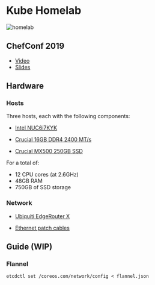 # Kube Homelab

![homelab](https://raw.github.com/portertech/kube-homelab/master/photos/homelab.jpg)

## ChefConf 2019

- [Video](https://www.youtube.com/watch?v=7sNyv-BZoW4)
- [Slides](https://speakerdeck.com/portertech/understanding-habitat-and-kube-a-home-lab-experiment)

## Hardware

### Hosts

Three hosts, each with the following components:

- [Intel NUC6i7KYK](https://www.amazon.com/Intel-NUC-mini-NUC6i7KYK-Core/dp/B01DJ9XS52/ref=sr_1_1?keywords=Intel+NUC6i7KYK&qid=1558666728&s=gateway&sr=8-1)

- [Crucial 16GB DDR4 2400 MT/s](https://www.amazon.com/Crucial-Single-PC4-19200-SODIMM-260-Pin/dp/B019FRBHZ0/ref=sr_1_3?keywords=Crucial+16GB+DDR4+2400&qid=1558666762&s=gateway&sr=8-3)

- [Crucial MX500 250GB SSD](https://www.amazon.com/Crucial-MX500-250GB-2280SS-Internal/dp/B077SL4FZG/ref=sr_1_6?keywords=Crucial+MX500+250GB+SSD&qid=1558666800&s=gateway&sr=8-6)

For a total of:

- 12 CPU cores (at 2.6GHz)
- 48GB RAM
- 750GB of SSD storage

### Network

- [Ubiquiti EdgeRouter X](https://www.amazon.com/Ubiquiti-EdgeRouter-Advanced-Gigabit-Ethernet/dp/B00YFJT29C/ref=sr_1_2?keywords=Ubiquiti+EdgeRouter&qid=1558667073&s=gateway&sr=8-2)

- [Ethernet patch cables](https://www.amazon.com/Rankie-Snagless-Ethernet-5-Pack-5-Color/dp/B01J8KFTB2/ref=sr_1_fkmr0_1?crid=2AM04YG5VFERL&keywords=rankie+rj45+cat6+snagless+ethernet&qid=1558667137&s=gateway&sprefix=Rankie+RJ45+cat%2Caps%2C267&sr=8-1-fkmr0)

## Guide (WIP)

### Flannel

```
etcdctl set /coreos.com/network/config < flannel.json
```
